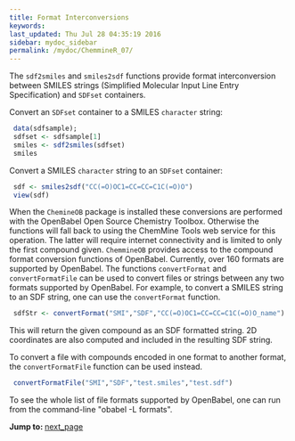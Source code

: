 ```yaml
---
title: Format Interconversions
keywords: 
last_updated: Thu Jul 28 04:35:19 2016
sidebar: mydoc_sidebar
permalink: /mydoc/ChemmineR_07/
---
```


The `sdf2smiles` and `smiles2sdf`
functions provide format interconversion between SMILES strings
(Simplified Molecular Input Line Entry Specification) and
`SDFset` containers.  

Convert an `SDFset` container to a SMILES
`character` string:



```r
 data(sdfsample);
 sdfset <- sdfsample[1] 
 smiles <- sdf2smiles(sdfset) 
 smiles 
```


Convert a SMILES `character` string to an
`SDFset` container:



```r
 sdf <- smiles2sdf("CC(=O)OC1=CC=CC=C1C(=O)O")
 view(sdf) 
```


When the `ChemineOB` package is installed these
conversions are performed with the OpenBabel Open Source Chemistry
Toolbox. Otherwise the functions will fall back to using the ChemMine
Tools web service for this operation. The latter will require internet
connectivity and is limited to only the first compound given.
`ChemmineOB` provides access to the compound format
conversion functions of OpenBabel. Currently, over 160 formats are
supported by OpenBabel. The functions `convertFormat` and
`convertFormatFile` can be used to convert files or
strings between any two formats supported by OpenBabel. For example, to
convert a SMILES string to an SDF string, one can use the
`convertFormat` function.



```r
 sdfStr <- convertFormat("SMI","SDF","CC(=O)OC1=CC=CC=C1C(=O)O_name") 
```


This will return the given compound as an SDF formatted string. 2D
coordinates are also computed and included in the resulting SDF string.

To convert a file with compounds encoded in one format to another
format, the `convertFormatFile` function can be used
instead. 

```r
 convertFormatFile("SMI","SDF","test.smiles","test.sdf") 
```


To see the whole list of file formats supported by OpenBabel, one can
run from the command-line "obabel -L formats".


<div class="tags">
<b>Jump to: </b>
<a href="../../mydoc/ChemmineR_08/" class="btn btn-default navbar-btn cursorNorm" role="button">next_page</a>
</div>
